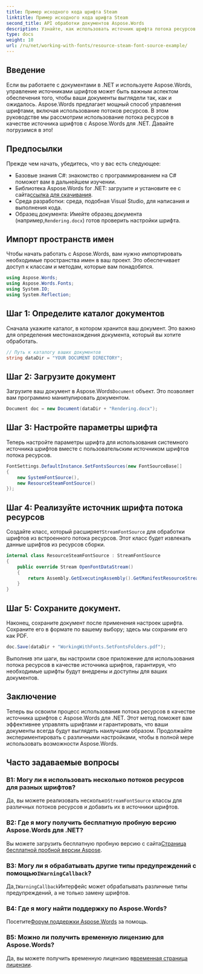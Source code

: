 ```yaml
---
title: Пример исходного кода шрифта Steam
linktitle: Пример исходного кода шрифта Steam
second_title: API обработки документов Aspose.Words
description: Узнайте, как использовать источник шрифта потока ресурсов с Aspose.Words для .NET в этом подробном руководстве. Убедитесь, что ваши документы отображаются правильно каждый раз.
type: docs
weight: 10
url: /ru/net/working-with-fonts/resource-steam-font-source-example/
---
```

## Введение

Если вы работаете с документами в .NET и используете Aspose.Words, управление источниками шрифтов может быть важным аспектом обеспечения того, чтобы ваши документы выглядели так, как и ожидалось. Aspose.Words предлагает мощный способ управления шрифтами, включая использование потоков ресурсов. В этом руководстве мы рассмотрим использование потока ресурсов в качестве источника шрифтов с Aspose.Words для .NET. Давайте погрузимся в это!

## Предпосылки

Прежде чем начать, убедитесь, что у вас есть следующее:

- Базовые знания C#: знакомство с программированием на C# поможет вам в дальнейшем изучении.
-  Библиотека Aspose.Words for .NET: загрузите и установите ее с сайта[ссылка для скачивания](https://releases.aspose.com/words/net/).
- Среда разработки: среда, подобная Visual Studio, для написания и выполнения кода.
-  Образец документа: Имейте образец документа (например,`Rendering.docx`) готов проверить настройки шрифта.

## Импорт пространств имен

Чтобы начать работать с Aspose.Words, вам нужно импортировать необходимые пространства имен в ваш проект. Это обеспечивает доступ к классам и методам, которые вам понадобятся.

```csharp
using Aspose.Words;
using Aspose.Words.Fonts;
using System.IO;
using System.Reflection;
```

## Шаг 1: Определите каталог документов

Сначала укажите каталог, в котором хранится ваш документ. Это важно для определения местонахождения документа, который вы хотите обработать.

```csharp
// Путь к каталогу ваших документов
string dataDir = "YOUR DOCUMENT DIRECTORY";
```

## Шаг 2: Загрузите документ

 Загрузите ваш документ в Aspose.Words`Document` объект. Это позволяет вам программно манипулировать документом.

```csharp
Document doc = new Document(dataDir + "Rendering.docx");
```

## Шаг 3: Настройте параметры шрифта

Теперь настройте параметры шрифта для использования системного источника шрифтов вместе с пользовательским источником шрифтов потока ресурсов.

```csharp
FontSettings.DefaultInstance.SetFontsSources(new FontSourceBase[]
{
    new SystemFontSource(),
    new ResourceSteamFontSource()
});
```

## Шаг 4: Реализуйте источник шрифта потока ресурсов

 Создайте класс, который расширяет`StreamFontSource` для обработки шрифтов из встроенного потока ресурсов. Этот класс будет извлекать данные шрифтов из ресурсов сборки.

```csharp
internal class ResourceSteamFontSource : StreamFontSource
{
    public override Stream OpenFontDataStream()
    {
        return Assembly.GetExecutingAssembly().GetManifestResourceStream("resourceName");
    }
}
```

## Шаг 5: Сохраните документ.

Наконец, сохраните документ после применения настроек шрифта. Сохраните его в формате по вашему выбору; здесь мы сохраним его как PDF.

```csharp
doc.Save(dataDir + "WorkingWithFonts.SetFontsFolders.pdf");
```

Выполнив эти шаги, вы настроили свое приложение для использования потока ресурсов в качестве источника шрифтов, гарантируя, что необходимые шрифты будут внедрены и доступны для ваших документов.

## Заключение

Теперь вы освоили процесс использования потока ресурсов в качестве источника шрифтов с Aspose.Words для .NET. Этот метод поможет вам эффективнее управлять шрифтами и гарантировать, что ваши документы всегда будут выглядеть наилучшим образом. Продолжайте экспериментировать с различными настройками, чтобы в полной мере использовать возможности Aspose.Words.

## Часто задаваемые вопросы

### В1: Могу ли я использовать несколько потоков ресурсов для разных шрифтов?

 Да, вы можете реализовать несколько`StreamFontSource` классы для различных потоков ресурсов и добавить их в источники шрифтов.

### В2: Где я могу получить бесплатную пробную версию Aspose.Words для .NET?

 Вы можете загрузить бесплатную пробную версию с сайта[Страница бесплатной пробной версии Aspose](https://releases.aspose.com/).

###  В3: Могу ли я обрабатывать другие типы предупреждений с помощью`IWarningCallback`?

 Да,`IWarningCallback`Интерфейс может обрабатывать различные типы предупреждений, а не только замену шрифтов.

### В4: Где я могу найти поддержку по Aspose.Words?

 Посетите[Форум поддержки Aspose.Words](https://forum.aspose.com/c/words/8) за помощь.

### В5: Можно ли получить временную лицензию для Aspose.Words?

 Да, вы можете получить временную лицензию в[временная страница лицензии](https://purchase.aspose.com/temporary-license/).
